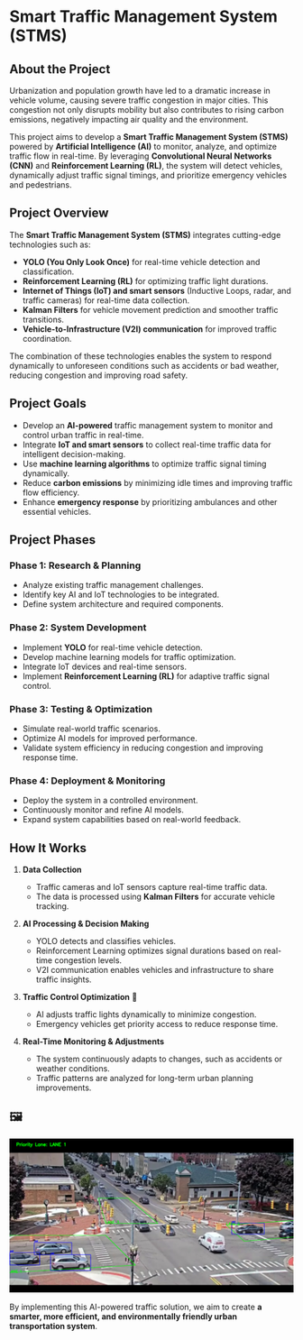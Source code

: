 # Smart Traffic Management System (STMS)

## About the Project
Urbanization and population growth have led to a dramatic increase in vehicle volume, causing severe traffic congestion in major cities. This congestion not only disrupts mobility but also contributes to rising carbon emissions, negatively impacting air quality and the environment.

This project aims to develop a **Smart Traffic Management System (STMS)** powered by **Artificial Intelligence (AI)** to monitor, analyze, and optimize traffic flow in real-time. By leveraging **Convolutional Neural Networks (CNN)** and **Reinforcement Learning (RL)**, the system will detect vehicles, dynamically adjust traffic signal timings, and prioritize emergency vehicles and pedestrians.

## Project Overview
The **Smart Traffic Management System (STMS)** integrates cutting-edge technologies such as:
- **YOLO (You Only Look Once)** for real-time vehicle detection and classification.
- **Reinforcement Learning (RL)** for optimizing traffic light durations.
- **Internet of Things (IoT) and smart sensors** (Inductive Loops, radar, and traffic cameras) for real-time data collection.
- **Kalman Filters** for vehicle movement prediction and smoother traffic transitions.
- **Vehicle-to-Infrastructure (V2I) communication** for improved traffic coordination.

The combination of these technologies enables the system to respond dynamically to unforeseen conditions such as accidents or bad weather, reducing congestion and improving road safety.

## Project Goals
- Develop an **AI-powered** traffic management system to monitor and control urban traffic in real-time.
- Integrate **IoT and smart sensors** to collect real-time traffic data for intelligent decision-making.
- Use **machine learning algorithms** to optimize traffic signal timing dynamically.
- Reduce **carbon emissions** by minimizing idle times and improving traffic flow efficiency.
- Enhance **emergency response** by prioritizing ambulances and other essential vehicles.

## Project Phases
### Phase 1: Research & Planning
- Analyze existing traffic management challenges.
- Identify key AI and IoT technologies to be integrated.
- Define system architecture and required components.

### Phase 2: System Development
- Implement **YOLO** for real-time vehicle detection.
- Develop machine learning models for traffic optimization.
- Integrate IoT devices and real-time sensors.
- Implement **Reinforcement Learning (RL)** for adaptive traffic signal control.

### Phase 3: Testing & Optimization
- Simulate real-world traffic scenarios.
- Optimize AI models for improved performance.
- Validate system efficiency in reducing congestion and improving response time.

### Phase 4: Deployment & Monitoring
- Deploy the system in a controlled environment.
- Continuously monitor and refine AI models.
- Expand system capabilities based on real-world feedback.

## How It Works
1. **Data Collection**
   - Traffic cameras and IoT sensors capture real-time traffic data.
   - The data is processed using **Kalman Filters** for accurate vehicle tracking.

2. **AI Processing & Decision Making** 
   - YOLO detects and classifies vehicles.
   - Reinforcement Learning optimizes signal durations based on real-time congestion levels.
   - V2I communication enables vehicles and infrastructure to share traffic insights.

3. **Traffic Control Optimization** 🚦
   - AI adjusts traffic lights dynamically to minimize congestion.
   - Emergency vehicles get priority access to reduce response time.

4. **Real-Time Monitoring & Adjustments** 
   - The system continuously adapts to changes, such as accidents or weather conditions.
   - Traffic patterns are analyzed for long-term urban planning improvements.

## 🖼️ 
![image alt](https://github.com/georgepach/-Smart-Traffic-Management-System-STMS-/blob/9f524f597789e831c86b62f320439d3d6028c6b5/Screenshot%202024-12-23%20202814.png)



By implementing this AI-powered traffic solution, we aim to create **a smarter, more efficient, and environmentally friendly urban transportation system**.

